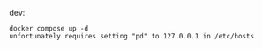 

dev:

    docker compose up -d
    unfortunately requires setting "pd" to 127.0.0.1 in /etc/hosts
